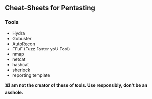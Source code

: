 ## Cheat-Sheets for Pentesting

### Tools


- Hydra
- Gobuster
- AutoRecon
- FFuF (Fuzz Faster yoU Fool)
- nmap
- netcat
- hashcat
- sherlock
- reporting template




**:skull_and_crossbones:I am not the creator of these of tools. Use responsibly, don't be an asshole.**
